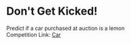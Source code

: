 # Don't Get Kicked!

Predict if a car purchased at auction is a lemon  
Competition Link: [Car](https://www.kaggle.com/c/DontGetKicked)